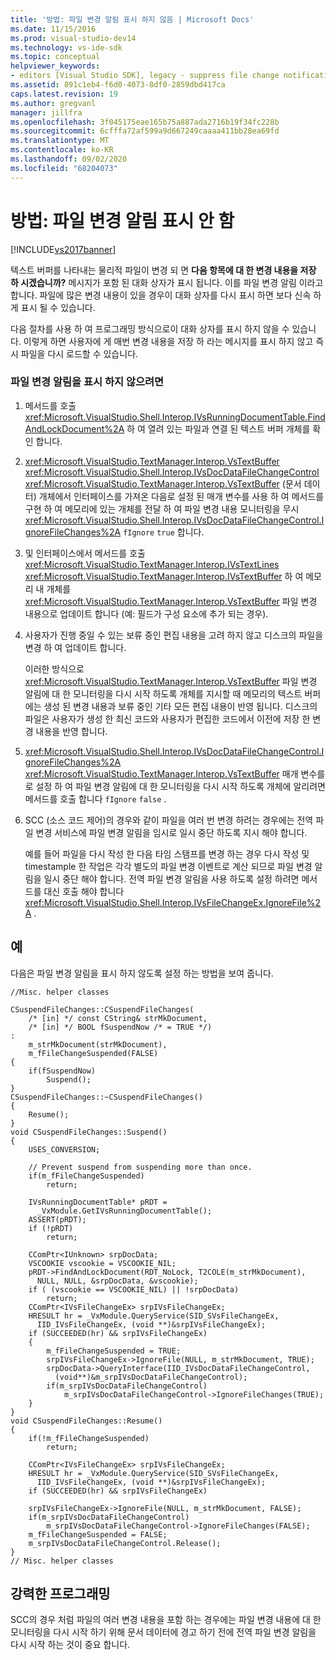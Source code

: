 ```yaml
---
title: '방법: 파일 변경 알림 표시 하지 않음 | Microsoft Docs'
ms.date: 11/15/2016
ms.prod: visual-studio-dev14
ms.technology: vs-ide-sdk
ms.topic: conceptual
helpviewer_keywords:
- editors [Visual Studio SDK], legacy - suppress file change notification
ms.assetid: 891c1eb4-f6d0-4073-8df0-2859dbd417ca
caps.latest.revision: 19
ms.author: gregvanl
manager: jillfra
ms.openlocfilehash: 3f045175eae165b75a887ada2716b19f34fc228b
ms.sourcegitcommit: 6cfffa72af599a9d667249caaaa411bb28ea69fd
ms.translationtype: MT
ms.contentlocale: ko-KR
ms.lasthandoff: 09/02/2020
ms.locfileid: "68204073"
---
```

# <a name="how-to-suppress-file-change-notifications"></a>방법: 파일 변경 알림 표시 안 함
[!INCLUDE[vs2017banner](../includes/vs2017banner.md)]

텍스트 버퍼를 나타내는 물리적 파일이 변경 되 면 **다음 항목에 대 한 변경 내용을 저장 하 시겠습니까?** 메시지가 포함 된 대화 상자가 표시 됩니다. 이를 파일 변경 알림 이라고 합니다. 파일에 많은 변경 내용이 있을 경우이 대화 상자를 다시 표시 하면 보다 신속 하 게 표시 될 수 있습니다.  
  
 다음 절차를 사용 하 여 프로그래밍 방식으로이 대화 상자를 표시 하지 않을 수 있습니다. 이렇게 하면 사용자에 게 매번 변경 내용을 저장 하 라는 메시지를 표시 하지 않고 즉시 파일을 다시 로드할 수 있습니다.  
  
### <a name="to-suppress-file-change-notification"></a>파일 변경 알림을 표시 하지 않으려면  
  
1. 메서드를 호출 <xref:Microsoft.VisualStudio.Shell.Interop.IVsRunningDocumentTable.FindAndLockDocument%2A> 하 여 열려 있는 파일과 연결 된 텍스트 버퍼 개체를 확인 합니다.  
  
2. <xref:Microsoft.VisualStudio.TextManager.Interop.VsTextBuffer> <xref:Microsoft.VisualStudio.Shell.Interop.IVsDocDataFileChangeControl> <xref:Microsoft.VisualStudio.TextManager.Interop.VsTextBuffer> (문서 데이터) 개체에서 인터페이스를 가져온 다음로 설정 된 매개 변수를 사용 하 여 메서드를 구현 하 여 메모리에 있는 개체를 전달 하 여 파일 변경 내용 모니터링을 무시 <xref:Microsoft.VisualStudio.Shell.Interop.IVsDocDataFileChangeControl.IgnoreFileChanges%2A> `fIgnore` `true` 합니다.  
  
3. 및 인터페이스에서 메서드를 호출 <xref:Microsoft.VisualStudio.TextManager.Interop.IVsTextLines> <xref:Microsoft.VisualStudio.TextManager.Interop.IVsTextBuffer> 하 여 메모리 내 개체를 <xref:Microsoft.VisualStudio.TextManager.Interop.VsTextBuffer> 파일 변경 내용으로 업데이트 합니다 (예: 필드가 구성 요소에 추가 되는 경우).  
  
4. 사용자가 진행 중일 수 있는 보류 중인 편집 내용을 고려 하지 않고 디스크의 파일을 변경 하 여 업데이트 합니다.  
  
     이러한 방식으로 <xref:Microsoft.VisualStudio.TextManager.Interop.VsTextBuffer> 파일 변경 알림에 대 한 모니터링을 다시 시작 하도록 개체를 지시할 때 메모리의 텍스트 버퍼에는 생성 된 변경 내용과 보류 중인 기타 모든 편집 내용이 반영 됩니다. 디스크의 파일은 사용자가 생성 한 최신 코드와 사용자가 편집한 코드에서 이전에 저장 한 변경 내용을 반영 합니다.  
  
5. <xref:Microsoft.VisualStudio.Shell.Interop.IVsDocDataFileChangeControl.IgnoreFileChanges%2A> <xref:Microsoft.VisualStudio.TextManager.Interop.VsTextBuffer> 매개 변수를로 설정 하 여 파일 변경 알림에 대 한 모니터링을 다시 시작 하도록 개체에 알리려면 메서드를 호출 합니다 `fIgnore` `false` .  
  
6. SCC (소스 코드 제어)의 경우와 같이 파일을 여러 번 변경 하려는 경우에는 전역 파일 변경 서비스에 파일 변경 알림을 임시로 일시 중단 하도록 지시 해야 합니다.  
  
     예를 들어 파일을 다시 작성 한 다음 타임 스탬프를 변경 하는 경우 다시 작성 및 timestample 한 작업은 각각 별도의 파일 변경 이벤트로 계산 되므로 파일 변경 알림을 일시 중단 해야 합니다. 전역 파일 변경 알림을 사용 하도록 설정 하려면 메서드를 대신 호출 해야 합니다 <xref:Microsoft.VisualStudio.Shell.Interop.IVsFileChangeEx.IgnoreFile%2A> .  
  
## <a name="example"></a>예  
 다음은 파일 변경 알림을 표시 하지 않도록 설정 하는 방법을 보여 줍니다.  
  
```cpp#  
//Misc. helper classes  
  
CSuspendFileChanges::CSuspendFileChanges(  
    /* [in] */ const CString& strMkDocument,   
    /* [in] */ BOOL fSuspendNow /* = TRUE */)   
:  
    m_strMkDocument(strMkDocument),  
    m_fFileChangeSuspended(FALSE)  
{  
    if(fSuspendNow)  
        Suspend();  
}  
CSuspendFileChanges::~CSuspendFileChanges()  
{  
    Resume();  
}  
void CSuspendFileChanges::Suspend()  
{  
    USES_CONVERSION;  
  
    // Prevent suspend from suspending more than once.  
    if(m_fFileChangeSuspended)  
        return;  
  
    IVsRunningDocumentTable* pRDT =   
      _VxModule.GetIVsRunningDocumentTable();  
    ASSERT(pRDT);  
    if (!pRDT)  
        return;  
  
    CComPtr<IUnknown> srpDocData;  
    VSCOOKIE vscookie = VSCOOKIE_NIL;  
    pRDT->FindAndLockDocument(RDT_NoLock, T2COLE(m_strMkDocument),    
      NULL, NULL, &srpDocData, &vscookie);  
    if ( (vscookie == VSCOOKIE_NIL) || !srpDocData)  
        return;  
    CComPtr<IVsFileChangeEx> srpIVsFileChangeEx;  
    HRESULT hr = _VxModule.QueryService(SID_SVsFileChangeEx,   
      IID_IVsFileChangeEx, (void **)&srpIVsFileChangeEx);  
    if (SUCCEEDED(hr) && srpIVsFileChangeEx)  
    {  
        m_fFileChangeSuspended = TRUE;  
        srpIVsFileChangeEx->IgnoreFile(NULL, m_strMkDocument, TRUE);   
        srpDocData->QueryInterface(IID_IVsDocDataFileChangeControl,   
          (void**)&m_srpIVsDocDataFileChangeControl);  
        if(m_srpIVsDocDataFileChangeControl)  
            m_srpIVsDocDataFileChangeControl->IgnoreFileChanges(TRUE);  
    }  
}  
void CSuspendFileChanges::Resume()  
{  
    if(!m_fFileChangeSuspended)  
        return;  
  
    CComPtr<IVsFileChangeEx> srpIVsFileChangeEx;  
    HRESULT hr = _VxModule.QueryService(SID_SVsFileChangeEx,   
      IID_IVsFileChangeEx, (void **)&srpIVsFileChangeEx);  
    if (SUCCEEDED(hr) && srpIVsFileChangeEx)  
  
    srpIVsFileChangeEx->IgnoreFile(NULL, m_strMkDocument, FALSE);   
    if(m_srpIVsDocDataFileChangeControl)  
        m_srpIVsDocDataFileChangeControl->IgnoreFileChanges(FALSE);  
    m_fFileChangeSuspended = FALSE;  
    m_srpIVsDocDataFileChangeControl.Release();  
}  
// Misc. helper classes  
```  
  
## <a name="robust-programming"></a>강력한 프로그래밍  
 SCC의 경우 처럼 파일의 여러 변경 내용을 포함 하는 경우에는 파일 변경 내용에 대 한 모니터링을 다시 시작 하기 위해 문서 데이터에 경고 하기 전에 전역 파일 변경 알림을 다시 시작 하는 것이 중요 합니다.
